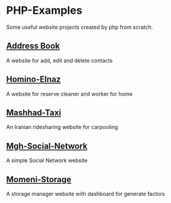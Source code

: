 # PHP-Examples
Some useful website projects created by php from scratch.

## [Address Book](Address-Book)
A website for add, edit and delete contacts

## [Homino-Elnaz](Homino-Elnaz)
A website for reserve cleaner and worker for home

## [Mashhad-Taxi](Mashhad-Taxi)
An Iranian ridesharing website for carpooling

## [Mgh-Social-Network](Mgh-Social-Network)
A simple Social Network website

## [Momeni-Storage](Momeni-Storage)
A storage manager website with dashboard for generate factors
